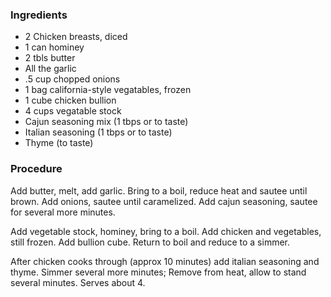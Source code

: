 ### Ingredients

 * 2 Chicken breasts, diced
 * 1 can hominey
 * 2 tbls butter
 * All the garlic 
 * .5 cup chopped onions
 * 1 bag california-style vegatables, frozen
 * 1 cube chicken bullion
 * 4 cups vegatable stock
 * Cajun seasoning mix (1 tbps or to taste)
 * Italian seasoning (1 tbps or to taste)
 * Thyme (to taste)


### Procedure

Add butter, melt, add garlic. Bring to a boil, reduce heat and sautee until
brown. Add onions, sautee until caramelized.  Add cajun seasoning, sautee
for several more minutes.

Add vegetable stock, hominey, bring to a boil. Add chicken and vegetables,
still frozen. Add bullion cube. Return to boil and reduce to a simmer.

After chicken cooks through (approx 10 minutes) add italian seasoning and
thyme. Simmer several more minutes; Remove from heat, allow to stand
several minutes. Serves about 4.
